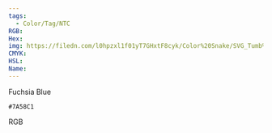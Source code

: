 ```yaml
---
tags:
  - Color/Tag/NTC
RGB:
Hex:
img: https://filedn.com/l0hpzxl1f01yT7GHxtF8cyk/Color%20Snake/SVG_Tumb%20Mass%20No%20Name/7A58C1.svg
CMYK:
HSL:
Name:
---
```

Fuchsia Blue
```palette
#7A58C1
```
RGB

